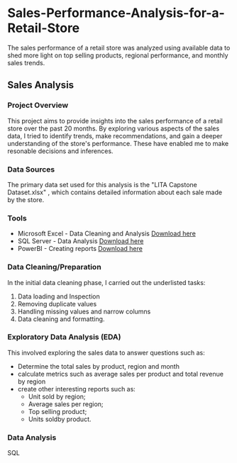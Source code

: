 # Sales-Performance-Analysis-for-a-Retail-Store
The sales performance of a retail store was analyzed using available data to shed more light on top selling products, regional performance, and monthly sales trends.
## Sales Analysis

### Project Overview
This project aims to provide insights into the sales performance of a retail store over the past 20 months. By exploring various aspects of the sales data, I tried to identify trends, make recommendations, and gain a deeper understanding of the store's performance. These have enabled me to make resonable decisions and inferences.

### Data Sources
The primary data set used for this analysis is the "LITA Capstone Dataset.xlsx" , which contains detailed information about each sale made by the store.

### Tools
- Microsoft Excel - Data Cleaning and Analysis [Download here](https://microsoft.com)
- SQL Server - Data Analysis [Download here](https://www.microsoft.com/en-us/sql-server/sql-server-downloads)
- PowerBI - Creating reports [Download here](https://www.microsoft./power-bi/downloads)


### Data Cleaning/Preparation
In the initial data cleaning phase, I carried out the underlisted tasks:
1. Data loading and Inspection
2. Removing duplicate values
3. Handling missing values and narrow columns
4. Data cleaning and formatting.

### Exploratory Data Analysis (EDA)
This involved exploring the sales data to answer questions such as:
- Determine the total sales by product, region and month
- calculate metrics such as average sales per product and total revenue by region
- create other interesting reports such as:
  - Unit sold by region;
  - Average sales per region;
  - Top selling product;
  - Units soldby product.

### Data Analysis
SQL


